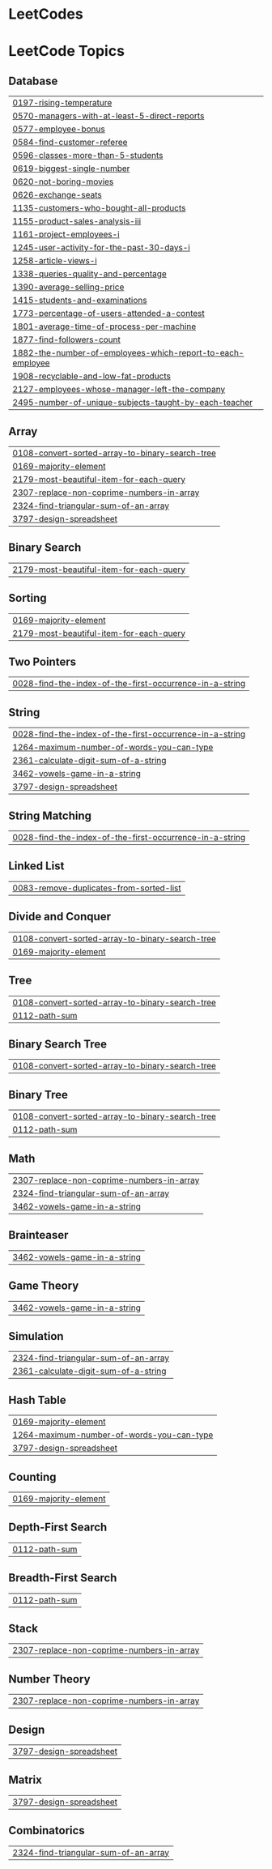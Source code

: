 # LeetCodes
<!---LeetCode Topics Start-->
# LeetCode Topics
## Database
|  |
| ------- |
| [0197-rising-temperature](https://github.com/JackieNeoCEG/LeetCodes/tree/master/0197-rising-temperature) |
| [0570-managers-with-at-least-5-direct-reports](https://github.com/JackieNeoCEG/LeetCodes/tree/master/0570-managers-with-at-least-5-direct-reports) |
| [0577-employee-bonus](https://github.com/JackieNeoCEG/LeetCodes/tree/master/0577-employee-bonus) |
| [0584-find-customer-referee](https://github.com/JackieNeoCEG/LeetCodes/tree/master/0584-find-customer-referee) |
| [0596-classes-more-than-5-students](https://github.com/JackieNeoCEG/LeetCodes/tree/master/0596-classes-more-than-5-students) |
| [0619-biggest-single-number](https://github.com/JackieNeoCEG/LeetCodes/tree/master/0619-biggest-single-number) |
| [0620-not-boring-movies](https://github.com/JackieNeoCEG/LeetCodes/tree/master/0620-not-boring-movies) |
| [0626-exchange-seats](https://github.com/JackieNeoCEG/LeetCodes/tree/master/0626-exchange-seats) |
| [1135-customers-who-bought-all-products](https://github.com/JackieNeoCEG/LeetCodes/tree/master/1135-customers-who-bought-all-products) |
| [1155-product-sales-analysis-iii](https://github.com/JackieNeoCEG/LeetCodes/tree/master/1155-product-sales-analysis-iii) |
| [1161-project-employees-i](https://github.com/JackieNeoCEG/LeetCodes/tree/master/1161-project-employees-i) |
| [1245-user-activity-for-the-past-30-days-i](https://github.com/JackieNeoCEG/LeetCodes/tree/master/1245-user-activity-for-the-past-30-days-i) |
| [1258-article-views-i](https://github.com/JackieNeoCEG/LeetCodes/tree/master/1258-article-views-i) |
| [1338-queries-quality-and-percentage](https://github.com/JackieNeoCEG/LeetCodes/tree/master/1338-queries-quality-and-percentage) |
| [1390-average-selling-price](https://github.com/JackieNeoCEG/LeetCodes/tree/master/1390-average-selling-price) |
| [1415-students-and-examinations](https://github.com/JackieNeoCEG/LeetCodes/tree/master/1415-students-and-examinations) |
| [1773-percentage-of-users-attended-a-contest](https://github.com/JackieNeoCEG/LeetCodes/tree/master/1773-percentage-of-users-attended-a-contest) |
| [1801-average-time-of-process-per-machine](https://github.com/JackieNeoCEG/LeetCodes/tree/master/1801-average-time-of-process-per-machine) |
| [1877-find-followers-count](https://github.com/JackieNeoCEG/LeetCodes/tree/master/1877-find-followers-count) |
| [1882-the-number-of-employees-which-report-to-each-employee](https://github.com/JackieNeoCEG/LeetCodes/tree/master/1882-the-number-of-employees-which-report-to-each-employee) |
| [1908-recyclable-and-low-fat-products](https://github.com/JackieNeoCEG/LeetCodes/tree/master/1908-recyclable-and-low-fat-products) |
| [2127-employees-whose-manager-left-the-company](https://github.com/JackieNeoCEG/LeetCodes/tree/master/2127-employees-whose-manager-left-the-company) |
| [2495-number-of-unique-subjects-taught-by-each-teacher](https://github.com/JackieNeoCEG/LeetCodes/tree/master/2495-number-of-unique-subjects-taught-by-each-teacher) |
## Array
|  |
| ------- |
| [0108-convert-sorted-array-to-binary-search-tree](https://github.com/JackieNeoCEG/LeetCodes/tree/master/0108-convert-sorted-array-to-binary-search-tree) |
| [0169-majority-element](https://github.com/JackieNeoCEG/LeetCodes/tree/master/0169-majority-element) |
| [2179-most-beautiful-item-for-each-query](https://github.com/JackieNeoCEG/LeetCodes/tree/master/2179-most-beautiful-item-for-each-query) |
| [2307-replace-non-coprime-numbers-in-array](https://github.com/JackieNeoCEG/LeetCodes/tree/master/2307-replace-non-coprime-numbers-in-array) |
| [2324-find-triangular-sum-of-an-array](https://github.com/JackieNeoCEG/LeetCodes/tree/master/2324-find-triangular-sum-of-an-array) |
| [3797-design-spreadsheet](https://github.com/JackieNeoCEG/LeetCodes/tree/master/3797-design-spreadsheet) |
## Binary Search
|  |
| ------- |
| [2179-most-beautiful-item-for-each-query](https://github.com/JackieNeoCEG/LeetCodes/tree/master/2179-most-beautiful-item-for-each-query) |
## Sorting
|  |
| ------- |
| [0169-majority-element](https://github.com/JackieNeoCEG/LeetCodes/tree/master/0169-majority-element) |
| [2179-most-beautiful-item-for-each-query](https://github.com/JackieNeoCEG/LeetCodes/tree/master/2179-most-beautiful-item-for-each-query) |
## Two Pointers
|  |
| ------- |
| [0028-find-the-index-of-the-first-occurrence-in-a-string](https://github.com/JackieNeoCEG/LeetCodes/tree/master/0028-find-the-index-of-the-first-occurrence-in-a-string) |
## String
|  |
| ------- |
| [0028-find-the-index-of-the-first-occurrence-in-a-string](https://github.com/JackieNeoCEG/LeetCodes/tree/master/0028-find-the-index-of-the-first-occurrence-in-a-string) |
| [1264-maximum-number-of-words-you-can-type](https://github.com/JackieNeoCEG/LeetCodes/tree/master/1264-maximum-number-of-words-you-can-type) |
| [2361-calculate-digit-sum-of-a-string](https://github.com/JackieNeoCEG/LeetCodes/tree/master/2361-calculate-digit-sum-of-a-string) |
| [3462-vowels-game-in-a-string](https://github.com/JackieNeoCEG/LeetCodes/tree/master/3462-vowels-game-in-a-string) |
| [3797-design-spreadsheet](https://github.com/JackieNeoCEG/LeetCodes/tree/master/3797-design-spreadsheet) |
## String Matching
|  |
| ------- |
| [0028-find-the-index-of-the-first-occurrence-in-a-string](https://github.com/JackieNeoCEG/LeetCodes/tree/master/0028-find-the-index-of-the-first-occurrence-in-a-string) |
## Linked List
|  |
| ------- |
| [0083-remove-duplicates-from-sorted-list](https://github.com/JackieNeoCEG/LeetCodes/tree/master/0083-remove-duplicates-from-sorted-list) |
## Divide and Conquer
|  |
| ------- |
| [0108-convert-sorted-array-to-binary-search-tree](https://github.com/JackieNeoCEG/LeetCodes/tree/master/0108-convert-sorted-array-to-binary-search-tree) |
| [0169-majority-element](https://github.com/JackieNeoCEG/LeetCodes/tree/master/0169-majority-element) |
## Tree
|  |
| ------- |
| [0108-convert-sorted-array-to-binary-search-tree](https://github.com/JackieNeoCEG/LeetCodes/tree/master/0108-convert-sorted-array-to-binary-search-tree) |
| [0112-path-sum](https://github.com/JackieNeoCEG/LeetCodes/tree/master/0112-path-sum) |
## Binary Search Tree
|  |
| ------- |
| [0108-convert-sorted-array-to-binary-search-tree](https://github.com/JackieNeoCEG/LeetCodes/tree/master/0108-convert-sorted-array-to-binary-search-tree) |
## Binary Tree
|  |
| ------- |
| [0108-convert-sorted-array-to-binary-search-tree](https://github.com/JackieNeoCEG/LeetCodes/tree/master/0108-convert-sorted-array-to-binary-search-tree) |
| [0112-path-sum](https://github.com/JackieNeoCEG/LeetCodes/tree/master/0112-path-sum) |
## Math
|  |
| ------- |
| [2307-replace-non-coprime-numbers-in-array](https://github.com/JackieNeoCEG/LeetCodes/tree/master/2307-replace-non-coprime-numbers-in-array) |
| [2324-find-triangular-sum-of-an-array](https://github.com/JackieNeoCEG/LeetCodes/tree/master/2324-find-triangular-sum-of-an-array) |
| [3462-vowels-game-in-a-string](https://github.com/JackieNeoCEG/LeetCodes/tree/master/3462-vowels-game-in-a-string) |
## Brainteaser
|  |
| ------- |
| [3462-vowels-game-in-a-string](https://github.com/JackieNeoCEG/LeetCodes/tree/master/3462-vowels-game-in-a-string) |
## Game Theory
|  |
| ------- |
| [3462-vowels-game-in-a-string](https://github.com/JackieNeoCEG/LeetCodes/tree/master/3462-vowels-game-in-a-string) |
## Simulation
|  |
| ------- |
| [2324-find-triangular-sum-of-an-array](https://github.com/JackieNeoCEG/LeetCodes/tree/master/2324-find-triangular-sum-of-an-array) |
| [2361-calculate-digit-sum-of-a-string](https://github.com/JackieNeoCEG/LeetCodes/tree/master/2361-calculate-digit-sum-of-a-string) |
## Hash Table
|  |
| ------- |
| [0169-majority-element](https://github.com/JackieNeoCEG/LeetCodes/tree/master/0169-majority-element) |
| [1264-maximum-number-of-words-you-can-type](https://github.com/JackieNeoCEG/LeetCodes/tree/master/1264-maximum-number-of-words-you-can-type) |
| [3797-design-spreadsheet](https://github.com/JackieNeoCEG/LeetCodes/tree/master/3797-design-spreadsheet) |
## Counting
|  |
| ------- |
| [0169-majority-element](https://github.com/JackieNeoCEG/LeetCodes/tree/master/0169-majority-element) |
## Depth-First Search
|  |
| ------- |
| [0112-path-sum](https://github.com/JackieNeoCEG/LeetCodes/tree/master/0112-path-sum) |
## Breadth-First Search
|  |
| ------- |
| [0112-path-sum](https://github.com/JackieNeoCEG/LeetCodes/tree/master/0112-path-sum) |
## Stack
|  |
| ------- |
| [2307-replace-non-coprime-numbers-in-array](https://github.com/JackieNeoCEG/LeetCodes/tree/master/2307-replace-non-coprime-numbers-in-array) |
## Number Theory
|  |
| ------- |
| [2307-replace-non-coprime-numbers-in-array](https://github.com/JackieNeoCEG/LeetCodes/tree/master/2307-replace-non-coprime-numbers-in-array) |
## Design
|  |
| ------- |
| [3797-design-spreadsheet](https://github.com/JackieNeoCEG/LeetCodes/tree/master/3797-design-spreadsheet) |
## Matrix
|  |
| ------- |
| [3797-design-spreadsheet](https://github.com/JackieNeoCEG/LeetCodes/tree/master/3797-design-spreadsheet) |
## Combinatorics
|  |
| ------- |
| [2324-find-triangular-sum-of-an-array](https://github.com/JackieNeoCEG/LeetCodes/tree/master/2324-find-triangular-sum-of-an-array) |
<!---LeetCode Topics End-->